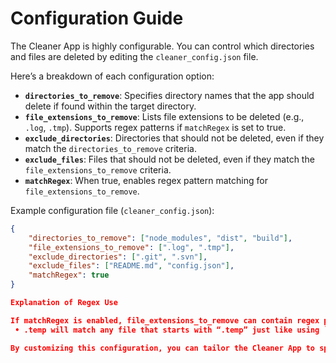 # Configuration Guide

The Cleaner App is highly configurable. You can control which directories and files are deleted by editing the `cleaner_config.json` file.

Here’s a breakdown of each configuration option:

- **`directories_to_remove`**: Specifies directory names that the app should delete if found within the target directory.
- **`file_extensions_to_remove`**: Lists file extensions to be deleted (e.g., `.log`, `.tmp`). Supports regex patterns if `matchRegex` is set to true.
- **`exclude_directories`**: Directories that should not be deleted, even if they match the `directories_to_remove` criteria.
- **`exclude_files`**: Files that should not be deleted, even if they match the `file_extensions_to_remove` criteria.
- **`matchRegex`**: When true, enables regex pattern matching for `file_extensions_to_remove`.

Example configuration file (`cleaner_config.json`):

```json
{
    "directories_to_remove": ["node_modules", "dist", "build"],
    "file_extensions_to_remove": [".log", ".tmp"],
    "exclude_directories": [".git", ".svn"],
    "exclude_files": ["README.md", "config.json"],
    "matchRegex": true
}

Explanation of Regex Use

If matchRegex is enabled, file_extensions_to_remove can contain regex patterns. For example:
 • .temp will match any file that starts with “.temp” just like using `%like%` in SQL.

By customizing this configuration, you can tailor the Cleaner App to specific project needs.
